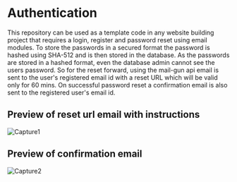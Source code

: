 # Authentication
This repository can be used as a template code in any website building project that requires a login, register and password reset using email modules. To store the passwords in a secured format the password is hashed using SHA-512 and is then stored in the database. As the passwords are stored in a hashed format, even the database admin cannot see the users password. So for the reset forward, using the mail-gun api email is sent to the user's registered email id with a reset URL which will be valid only for 60 mins. On successful password reset a confirmation email is also sent to the registered user's email id.

## Preview of reset url email with instructions
![Capture1](https://user-images.githubusercontent.com/48314756/87554739-24241e00-c6d2-11ea-92ef-04ddf0a89757.JPG)

## Preview of confirmation email
![Capture2](https://user-images.githubusercontent.com/48314756/87554767-2d14ef80-c6d2-11ea-97ab-f97f3897a466.JPG)
